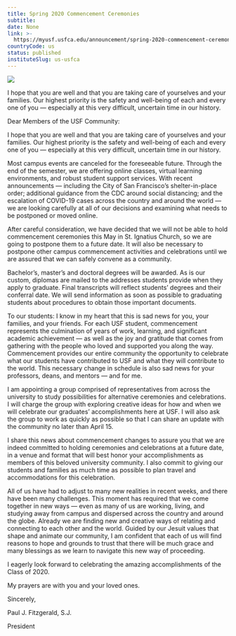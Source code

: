 ```yaml
---
title: Spring 2020 Commencement Ceremonies
subtitle: 
date: None
link: >-
  https://myusf.usfca.edu/announcement/spring-2020-commencement-ceremonies
countryCode: us
status: published
instituteSlug: us-usfca
---
```

![](https://myusf.usfca.edu/themes/custom/myusf/images/favicon/favicon.ico)

I hope that you are well and that you are taking care of yourselves and your families. Our highest priority is the safety and well-being of each and every one of you — especially at this very difficult, uncertain time in our history.

Dear Members of the USF Community:

I hope that you are well and that you are taking care of yourselves and your families. Our highest priority is the safety and well-being of each and every one of you — especially at this very difficult, uncertain time in our history.

Most campus events are canceled for the foreseeable future. Through the end of the semester, we are offering online classes, virtual learning environments, and robust student support services. With recent announcements — including the City of San Francisco’s shelter-in-place order; additional guidance from the CDC around social distancing; and the escalation of COVID-19 cases across the country and around the world — we are looking carefully at all of our decisions and examining what needs to be postponed or moved online.

After careful consideration, we have decided that we will not be able to hold commencement ceremonies this May in St. Ignatius Church, so we are going to postpone them to a future date. It will also be necessary to postpone other campus commencement activities and celebrations until we are assured that we can safely convene as a community.

Bachelor’s, master’s and doctoral degrees will be awarded. As is our custom, diplomas are mailed to the addresses students provide when they apply to graduate. Final transcripts will reflect students’ degrees and their conferral date. We will send information as soon as possible to graduating students about procedures to obtain those important documents.

To our students: I know in my heart that this is sad news for you, your families, and your friends. For each USF student, commencement represents the culmination of years of work, learning, and significant academic achievement — as well as the joy and gratitude that comes from gathering with the people who loved and supported you along the way. Commencement provides our entire community the opportunity to celebrate what our students have contributed to USF and what they will contribute to the world. This necessary change in schedule is also sad news for your professors, deans, and mentors — and for me.

I am appointing a group comprised of representatives from across the university to study possibilities for alternative ceremonies and celebrations. I will charge the group with exploring creative ideas for how and when we will celebrate our graduates’ accomplishments here at USF. I will also ask the group to work as quickly as possible so that I can share an update with the community no later than April 15.

I share this news about commencement changes to assure you that we are indeed committed to holding ceremonies and celebrations at a future date, in a venue and format that will best honor your accomplishments as members of this beloved university community. I also commit to giving our students and families as much time as possible to plan travel and accommodations for this celebration.

All of us have had to adjust to many new realities in recent weeks, and there have been many challenges. This moment has required that we come together in new ways — even as many of us are working, living, and studying away from campus and dispersed across the country and around the globe. Already we are finding new and creative ways of relating and connecting to each other and the world. Guided by our Jesuit values that shape and animate our community, I am confident that each of us will find reasons to hope and grounds to trust that there will be much grace and many blessings as we learn to navigate this new way of proceeding.

I eagerly look forward to celebrating the amazing accomplishments of the Class of 2020.

My prayers are with you and your loved ones.

Sincerely,



Paul J. Fitzgerald, S.J.

President